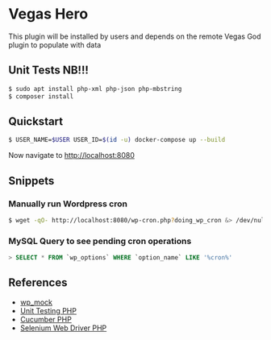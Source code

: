 # Vegas Hero 
This plugin will be installed by users and depends on the remote Vegas God plugin to populate with data

## Unit Tests NB!!!
```bash
$ sudo apt install php-xml php-json php-mbstring
$ composer install
```

## Quickstart
```bash
$ USER_NAME=$USER USER_ID=$(id -u) docker-compose up --build
```

Now navigate to [http://localhost:8080](http://localhost:8080)

## Snippets

### Manually run Wordpress cron
```bash
$ wget -qO- http://localhost:8080/wp-cron.php?doing_wp_cron &> /dev/null
```

### MySQL Query to see pending cron operations
```sql
> SELECT * FROM `wp_options` WHERE `option_name` LIKE '%cron%'
```

## References
* [wp_mock](https://github.com/10up/wp_mock)
* [Unit Testing PHP](https://phpunit.de/)
* [Cucumber PHP](http://behat.org/en/latest/)
* [Selenium Web Driver PHP](https://github.com/facebook/php-webdriver)
    





